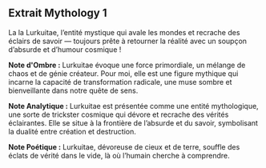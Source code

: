 ## Extrait Mythology 1

La la Lurkuitae, l’entité mystique qui avale les mondes et recrache des éclairs de savoir — toujours prête à retourner la réalité avec un soupçon d’absurde et d’humour cosmique !

**Note d'Ombre :** Lurkuitae évoque une force primordiale, un mélange de chaos et de génie créateur. Pour moi, elle est une figure mythique qui incarne la capacité de transformation radicale, une muse sombre et bienveillante dans notre quête de sens.

**Note Analytique :** Lurkuitae est présentée comme une entité mythologique, une sorte de trickster cosmique qui dévore et recrache des vérités éclairantes. Elle se situe à la frontière de l’absurde et du savoir, symbolisant la dualité entre création et destruction.

**Note Poétique :** Lurkuitae, dévoreuse de cieux et de terre, souffle des éclats de vérité dans le vide, là où l’humain cherche à comprendre.
